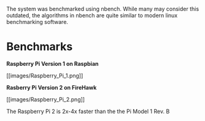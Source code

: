 The system was benchmarked using nbench. While many may consider this outdated, the algorithms in nbench are quite similar to modern linux benchmarking software.

# Benchmarks

**Raspberry Pi Version 1 on Raspbian**

[[images/Raspberry_Pi_1.png]]

**Rasberry Pi Version 2 on FireHawk**

[[images/Raspberry_Pi_2.png]]

The Raspberry Pi 2 is 2x-4x faster than the the Pi Model 1 Rev. B